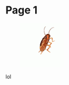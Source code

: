# Page 1

<figure><img src=".gitbook/assets/dancing_cockroach.gif" alt=""><figcaption></figcaption></figure>
lol

